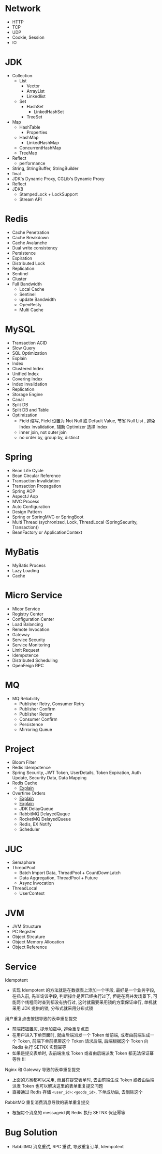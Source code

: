 # Network

- HTTP
- TCP
- UDP
- Cookie, Session
- IO

# JDK

- Collection
  - List
    - Vector
    - ArrayList
    - Linkedlist
  - Set
    - HashSet
      - LinkedHashSet
    - TreeSet
- Map
  - HashTable
    - Properties
  - HashMap
    - LinkedHashMap
  - ConcurrentHashMap
  - TreeMap
- Reflect
  - performance
- String, StringBuffer, StringBuilder
- final
- JDK's Dynamic Proxy, CGLib's Dynamic Proxy
- Reflect
- JDK8
  - StampedLock + LockSupport
  - Stream API

# Redis

- Cache Penetration
- Cache Breakdown
- Cache Avalanche
- Dual write consistency
- Persistence
- Expiration
- Distributed Lock
- Replication
- Sentinel
- Cluster
- Full Bandwidth
  - Local Cache
  - Sentinel
  - update Bandwidth
  - OpenResty
  - Multi Cache

# MySQL

- Transaction ACID
- Slow Query
- SQL Optimization
- Explain
- Index
- Clustered Index
- Unified Index
- Covering Index
- Index Invalidation
- Replication
- Storage Engine
- Canal
- Split DB
- Split DB and Table
- Optimization
  - Field 缩写, Field 设置为 Not Null 或 Default Value, 节省 Null List , 避免 Index Invalidation, 辅助 Optimizer 选择 Index
  - inner join, not outer join
  - no order by, group by, distinct

# Spring

- Bean Life Cycle
- Bean Circular Reference
- Transaction Invalidation
- Transaction Propagation
- Spring AOP
- AspectJ Aop
- MVC Process
- Auto Configuration
- Design Pattern
- Spring or SpringMVC or SpringBoot
- Multi Thread (sychronized, Lock, ThreadLocal (SpringSecurity, Transaction))
- BeanFactory or ApplicationContext

# MyBatis

- MyBatis Process
- Lazy Loading
- Cache

# Micro Service

- Micor Service
- Registry Center
- Configuration Center
- Load Balancing
- Remote Invocation
- Gateway
- Service Security
- Service Monitoring
- Limit Request
- Idempotence
- Distributed Scheduling
- OpenFeign RPC

# MQ

- MQ Reliability
    - Publisher Retry, Consumer Retry
    - Publisher Confirm 
    - Publisher Return
    - Consumer Confirm
    - Persistence
    - Mirroring Queue

# Project

- Bloom Filter
- Redis Idempotence
- Spring Security, JWT Token, UserDetails, Token Expiration, Auth Update, Security Data, Data Mapping
- Redis Cache
    - [Explain](https://www.bilibili.com/video/BV1zs4y1R79v/?spm_id_from=333.788.recommend_more_video.0&vd_source=2b0f5d4521fd544614edfc30d4ab38e1)
- Overtime Orders
    - [Explain](https://www.bilibili.com/video/BV14a4y1k74d/?spm_id_from=333.1007.tianma.1-2-2.click&vd_source=2b0f5d4521fd544614edfc30d4ab38e1)
    - [Explain](https://www.bilibili.com/video/BV1NP411k7du/?spm_id_from=333.337.search-card.all.click&vd_source=2b0f5d4521fd544614edfc30d4ab38e1)
    - JDK DelayQueue
    - RabbitMQ DelayedQuque
    - RocketMQ DelayedQueue
    - Redis, EX Notify
    - Scheduler

# JUC

- Semaphore
- ThreadPool
  - Batch Import Data, ThreadPool + CountDownLatch
  - Data Aggregation, ThreadPool + Future
  - Async Invocation
- ThreadLocal
  - UserContext

# JVM

- JVM Structure
- PC Register
- Object Strcuture
- Object Memory Allocation
- Object Reference

# Service

Idempotent

- 实现 Idempotent 的方法就是在数据表上添加一个字段, 最好是一个业务字段, 在插入前, 先查询该字段, 判断操作是否已经执行过了, 但是在高并发场景下, 可能两个线程同时查到都没有执行过, 这时就需要采用锁的方案保证串行, 单机就采用 JDK 提供的锁, 分布式就采用分布式锁

用户重复点击按钮导致的表单重复提交

- 前端按钮置灰, 提示加载中, 避免重复点击
- 在用户进入下单页面时, 就由后端派发一个 Token 给前端, 或者由前端生成一个 Token, 前端下单前携带这个 Token 请求后端, 后端根据这个 Token 向 Redis 执行 SETNX 实现幂等
- 如果是提交表单时, 去前端生成 Token 或者由后端派发 Token 都无法保证幂等性 !!!

Nginx 和 Gateway 导致的表单重复提交

- 上面的方案都可以采用, 而且在提交表单时, 去由前端生成 Token 或者由后端派发 Token 也可以解决这里的表单重复提交问题
- 直接通过 Redis 存储 `<user_id>:<goods_id>`, 下单成功后, 去删除这个

RabbitMQ 重复消费消息导致的表单重复提交

- 根据每个消息的 messageid 向 Redis 执行 SETNX 保证幂等

# Bug Solution

- RabbitMQ 消息重试, RPC 重试, 导致重复订单, Idempotent
